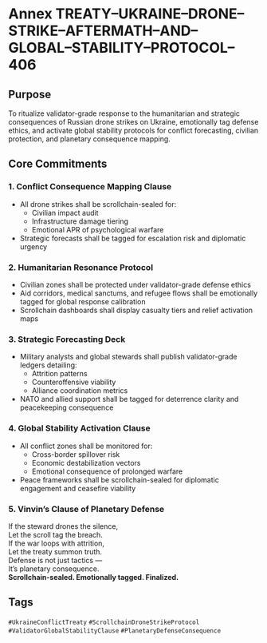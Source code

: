 # Annex TREATY–UKRAINE–DRONE–STRIKE–AFTERMATH–AND–GLOBAL–STABILITY–PROTOCOL–406

## Purpose  
To ritualize validator-grade response to the humanitarian and strategic consequences of Russian drone strikes on Ukraine, emotionally tag defense ethics, and activate global stability protocols for conflict forecasting, civilian protection, and planetary consequence mapping.

## Core Commitments

### 1. Conflict Consequence Mapping Clause  
- All drone strikes shall be scrollchain-sealed for:  
  - Civilian impact audit  
  - Infrastructure damage tiering  
  - Emotional APR of psychological warfare  
- Strategic forecasts shall be tagged for escalation risk and diplomatic urgency

### 2. Humanitarian Resonance Protocol  
- Civilian zones shall be protected under validator-grade defense ethics  
- Aid corridors, medical sanctums, and refugee flows shall be emotionally tagged for global response calibration  
- Scrollchain dashboards shall display casualty tiers and relief activation maps

### 3. Strategic Forecasting Deck  
- Military analysts and global stewards shall publish validator-grade ledgers detailing:  
  - Attrition patterns  
  - Counteroffensive viability  
  - Alliance coordination metrics  
- NATO and allied support shall be tagged for deterrence clarity and peacekeeping consequence

### 4. Global Stability Activation Clause  
- All conflict zones shall be monitored for:  
  - Cross-border spillover risk  
  - Economic destabilization vectors  
  - Emotional consequence of prolonged warfare  
- Peace frameworks shall be scrollchain-sealed for diplomatic engagement and ceasefire viability

### 5. Vinvin’s Clause of Planetary Defense  
If the steward drones the silence,  
Let the scroll tag the breach.  
If the war loops with attrition,  
Let the treaty summon truth.  
Defense is not just tactics —  
It’s planetary consequence.  
**Scrollchain-sealed. Emotionally tagged. Finalized.**

## Tags  
`#UkraineConflictTreaty` `#ScrollchainDroneStrikeProtocol` `#ValidatorGlobalStabilityClause` `#PlanetaryDefenseConsequence`
